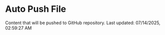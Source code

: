 # Auto Push File

Content that will be pushed to GitHub repository.
Last updated: 07/14/2025, 02:59:27 AM
